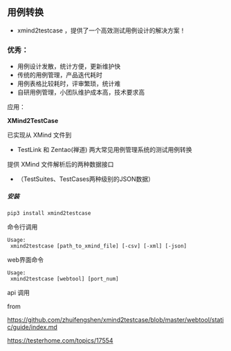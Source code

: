 ## 用例转换



* xmind2testcase ，提供了一个高效测试用例设计的解决方案！

### 优秀：

* 用例设计发散，统计方便，更新维护快
* 传统的用例管理，产品迭代耗时
* 用例表格比较耗时，评审繁琐，统计难
* 自研用例管理，小团队维护成本高，技术要求高

应用：

**XMind2TestCase**

已实现从 XMind 文件到

*  TestLink 和 Zentao\(禅道\) 两大常见用例管理系统的测试用例转换

提供 XMind 文件解析后的两种数据接口 

* （TestSuites、TestCases两种级别的JSON数据）

##### 安装

```
pip3 install xmind2testcase
```

命令行调用

```
Usage:
 xmind2testcase [path_to_xmind_file] [-csv] [-xml] [-json]
```

web界面命令

```
Usage:
 xmind2testcase [webtool] [port_num]
```

api 调用

from

https://github.com/zhuifengshen/xmind2testcase/blob/master/webtool/static/guide/index.md

https://testerhome.com/topics/17554




